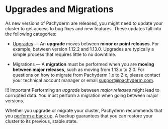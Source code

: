 # Upgrades and Migrations

As new versions of Pachyderm are released, you might need to update
your cluster to get access to bug fixes and new features.
These updates fall into the following categories:

* [Upgrades](./upgrades.md) — An **upgrade** moves between **minor or point releases**.
For example, between version 1.12.2 and 1.13.0. 
Upgrades are typically a simple process that requires little to no downtime.

* Migrations — A **migration** must be performed when you are **moving between major releases**,
such as moving from 1.13.x to 2.0. For questions on how to migrate from Pachyderm 1.x to 2.x, please contact your technical account manager or email support@pachyderm.com.

!!! Important 
    Performing an *upgrade* between *major releases* might lead to corrupted
    data. You must perform a migration when going between
    major versions.

Whether you upgrade or migrate your cluster, Pachyderm recommends that you
[perform a back up](./backup_restore.md). A backup guarantees that you can restore
your cluster to its previous, stable state.
